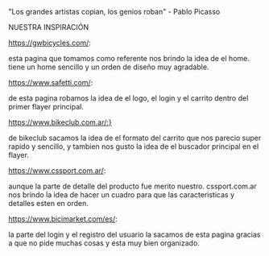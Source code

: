 "Los grandes artistas copian, los genios roban"
                                            - Pablo Picasso

  NUESTRA INSPIRACIÓN 

https://gwbicycles.com/:

esta pagina que tomamos como referente nos brindo la idea de el home. tiene un home sencillo y un orden de diseño muy agradable.


https://www.safetti.com/:

de esta pagina robamos la idea de  el logo, el login y el carrito dentro del primer flayer principal.


https://www.bikeclub.com.ar/:}

 de bikeclub sacamos la idea de el formato del carrito que nos parecio super rapido y sencillo, y tambien nos gusto la idea de el buscador principal en el flayer.


https://www.cssport.com.ar/:

aunque la parte de detalle del producto fue merito nuestro. cssport.com.ar nos brindo la idea de hacer un cuadro para que las caracteristicas y detalles esten en orden.


https://www.bicimarket.com/es/:

la parte del login y el registro del usuario la sacamos de esta pagina gracias a que no pide muchas cosas y esta muy bien organizado.

